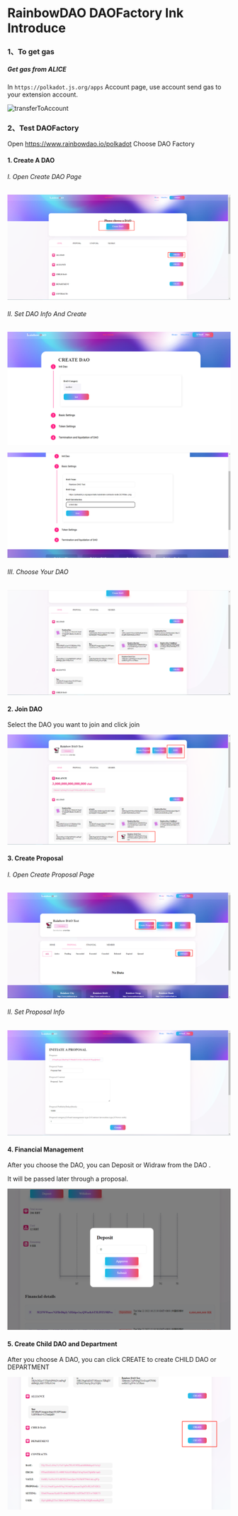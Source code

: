 # RainbowDAO DAOFactory Ink Introduce

###  1、To get gas   

##### Get gas from ALICE

In `https://polkadot.js.org/apps` Account page, use account send gas to your extension account.

![transferToAccount](.\transferToAccount.jpg)

### 2、Test DAOFactory

Open https://www.rainbowdao.io/polkadot Choose DAO Factory

#### 1. Create A DAO

###### Ⅰ. Open Create DAO Page

![1647932234449](./introImgs/createDAO1.jpg)

###### Ⅱ. Set DAO Info And Create

![createADAO](./introImgs/createADAO.jpg)

![basicSetting](./introImgs/basicSetting.jpg)

###### Ⅲ. Choose Your DAO

![1647932996872](./introImgs/chooseYourDAO.jpg)



#### 2. Join DAO

Select the DAO you want to join and click join

![1647937109722](./introImgs/joinDao.jpg)

#### 3. Create Proposal

###### Ⅰ. Open Create Proposal Page

![createAproposal](./introImgs/createAproposal.jpg)

###### Ⅱ. Set Proposal Info

![1647933458535](./introImgs/setProposalInfo.jpg)

#### 4. Financial Management

After you choose the DAO, you can Deposit or Widraw from the DAO . 

It will be passed later through a proposal.

![financail](./introImgs/financail.jpg)

#### 5. Create Child DAO and Department

After you choose A DAO, you can click CREATE to create CHILD DAO or DEPARTMENT

![createDepartment](./introImgs/createDepartment.jpg)